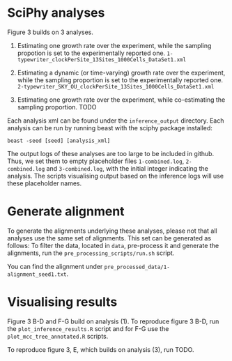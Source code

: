 

# SciPhy analyses

Figure 3 builds on 3 analyses.

1) Estimating one growth rate over the experiment, while the sampling propotion is set to the experimentally reported one.
`1-typewriter_clockPerSite_13Sites_1000Cells_DataSet1.xml`

2) Estimating a dynamic (or time-varying) growth rate over the experiment, while the sampling proportion is set to the experimentally reported one.
`2-typewriter_SKY_OU_clockPerSite_13Sites_1000Cells_DataSet1.xml`

3) Estimating one growth rate over the experiment, while co-estimating the sampling proportion. TODO

Each analysis xml can be found under the `inference_output` directory. Each analysis can be run by running beast with the sciphy package installed:

`beast -seed [seed] [analysis_xml]`

The output logs of these analyses are too large to be included in github. Thus, we set them to empty placeholder files `1-combined.log`, `2-combined.log` and `3-combined.log`, with the initial integer indicating the analysis. The scripts visualising output based on the inference logs will use these placeholder names.

# Generate alignment

To generate the alignments underlying these analyses, please not that all analyses use the same set of alignments. This set can be generated as follows: To filter the data, located in `data`, pre-process it and generate the alignments, run the `pre_processing_scripts/run.sh` script.

You can find the alignment under `pre_processed_data/1-alignment_seed1.txt`. 

# Visualising results

Figure 3 B-D and F-G build on analysis (1). 
To reproduce figure 3 B-D, run the `plot_inference_results.R` script and for F-G use the `plot_mcc_tree_annotated.R` scripts.

To reproduce figure 3, E, which builds on analysis (3), run TODO.
